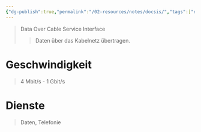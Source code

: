 ```yaml
---
{"dg-publish":true,"permalink":"/02-resources/notes/docsis/","tags":["netzwerk"],"noteIcon":"","updated":"2024-08-02T03:49:43.335+02:00"}
---
```


>Data Over Cable Service Interface
>>Daten über das Kabelnetz übertragen.

# Geschwindigkeit
>4 Mbit/s - 1 Gbit/s

# Dienste
>Daten, Telefonie